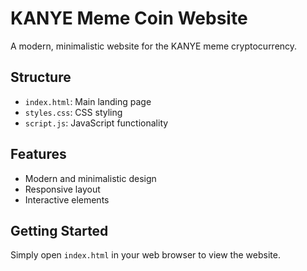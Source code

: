 # KANYE Meme Coin Website

A modern, minimalistic website for the KANYE meme cryptocurrency.

## Structure
- `index.html`: Main landing page
- `styles.css`: CSS styling
- `script.js`: JavaScript functionality

## Features
- Modern and minimalistic design
- Responsive layout
- Interactive elements

## Getting Started
Simply open `index.html` in your web browser to view the website.
